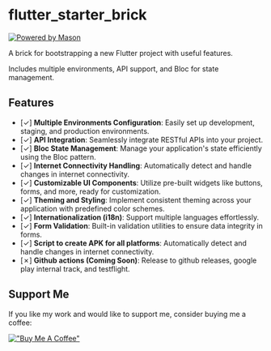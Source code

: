# flutter_starter_brick

[![Powered by Mason](https://img.shields.io/endpoint?url=https%3A%2F%2Ftinyurl.com%2Fmason-badge)](https://github.com/felangel/mason)

A brick for bootstrapping a new Flutter project with useful features.

Includes multiple environments, API support, and Bloc for state management.

## Features

- [&check;] **Multiple Environments Configuration**: Easily set up development, staging, and production environments.
- [&check;] **API Integration**: Seamlessly integrate RESTful APIs into your project.
- [&check;] **Bloc State Management**: Manage your application's state efficiently using the Bloc pattern.
- [&check;] **Internet Connectivity Handling**: Automatically detect and handle changes in internet connectivity.
- [&check;] **Customizable UI Components**: Utilize pre-built widgets like buttons, forms, and more, ready for customization.
- [&check;] **Theming and Styling**: Implement consistent theming across your application with predefined color schemes.
- [&check;] **Internationalization (i18n)**: Support multiple languages effortlessly.
- [&check;] **Form Validation**: Built-in validation utilities to ensure data integrity in forms.
- [&check;] **Script to create APK for all platforms**: Automatically detect and handle changes in internet connectivity.
- [&cross;] **Github actions (Coming Soon)**: Release to github releases, google play internal track, and testflight.

## Support Me

If you like my work and would like to support me, consider buying me a coffee:

[!["Buy Me A Coffee"](https://www.buymeacoffee.com/assets/img/custom_images/orange_img.png)](https://www.buymeacoffee.com/haidarmehsen)
